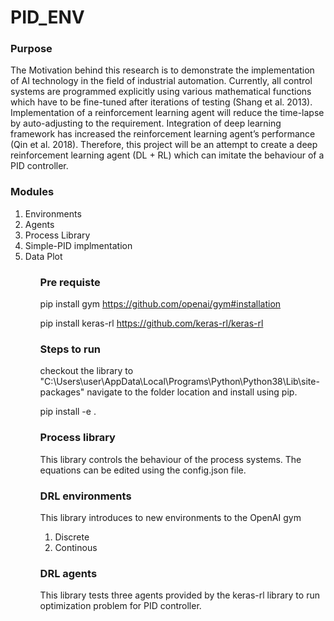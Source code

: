 # PID_ENV

### Purpose

The Motivation behind this research is to demonstrate the implementation of AI technology in the field of industrial automation. Currently, all control systems are programmed explicitly using various mathematical functions which have to be fine-tuned after iterations of testing (Shang et al. 2013). Implementation of a reinforcement learning agent will reduce the time-lapse by auto-adjusting to the requirement. Integration of deep learning framework has increased the reinforcement learning agent’s performance (Qin et al. 2018). Therefore, this project will be an attempt to create a deep reinforcement learning agent (DL + RL) which can imitate the behaviour of a PID controller. 

### Modules

<ol>
<li>Environments</li>
<li>Agents</li>
<li>Process Library</li>
<li>Simple-PID implmentation</li>
<li>Data Plot</li>
<ol>

### Pre requiste

pip install gym
https://github.com/openai/gym#installation

pip install keras-rl
https://github.com/keras-rl/keras-rl

### Steps to run 

checkout the library to 
"C:\Users\user\AppData\Local\Programs\Python\Python38\Lib\site-packages\"
navigate to the folder location and install using pip.

pip install -e .

### Process library

This library controls the behaviour of the process systems.
The equations can be edited using the config.json file.

### DRL environments

This library introduces to new environments to the OpenAI gym

1) Discrete
2) Continous 

### DRL agents

This library tests three agents provided by the keras-rl library to run optimization problem for PID controller.
